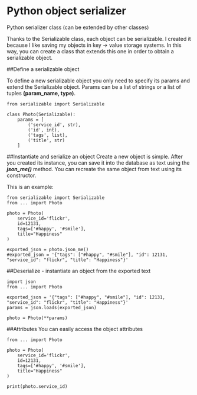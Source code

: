 # Python object serializer
Python serializer class (can be extended by other classes)

Thanks to the Serializable class, each object can be serializable. I created it because I like saving my objects in key -> value storage systems.
In this way, you can create a class that extends this one in order to obtain a serializable object.

##Define a serializable object

To define a new serializable object you only need to specify its params and extend the Serializable object. Params can be a list of strings or a list of tuples **(param_name, type)**.

```
from serializable import Serializable

class Photo(Serializable):
	params = [
		('service_id', str), 
		('id', int), 
		('tags', list), 
		('title', str)
	]
```

##Instantiate and serialize an object
Create a new object is simple. After you created its instance, you can save it into the database as text using the ***json_me()*** method. You can recreate the same object from text using its constructor. 

This is an example:

```
from serializable import Serializable
from ... import Photo

photo = Photo(
	service_id='flickr', 
	id=12131, 
	tags=['#happy', '#smile'], 
	title="Happiness"
)

exported_json = photo.json_me()
#exported_json = '{"tags": ["#happy", "#smile"], "id": 12131, "service_id": "flickr", "title": "Happiness"}'
```

##Deserialize - instantiate an object from the exported text

```
import json
from ... import Photo

exported_json = '{"tags": ["#happy", "#smile"], "id": 12131, "service_id": "flickr", "title": "Happiness"}'
params = json.loads(exported_json)

photo = Photo(**params)
```

##Attributes
You can easily access the object attributes

```
from ... import Photo

photo = Photo(
	service_id='flickr', 
	id=12131, 
	tags=['#happy', '#smile'], 
	title="Happiness"
)

print(photo.service_id)
```
